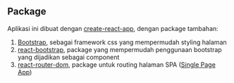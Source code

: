 ## Package

Aplikasi ini dibuat dengan [create-react-app](https://create-react-app.dev), dengan package tambahan:

1. [Bootstrap](https://getbootstrap.com), sebagai framework css yang mempermudah styling halaman
2. [react-bootstrap](https://github.com/react-bootstrap/react-bootstrap), package yang mempermudah penggunaan bootstrap yang dijadikan sebagai component
3. [react-router-dom](https://github.com/ReactTraining/react-router), package untuk routing halaman SPA ([Single Page App](https://en.wikipedia.org/wiki/Single-page_application))
